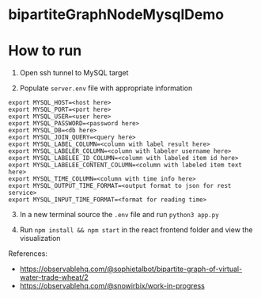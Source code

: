 # bipartiteGraphNodeMysqlDemo

# How to run

1. Open ssh tunnel to MySQL target

2. Populate `server.env` file with appropriate information

```
export MYSQL_HOST=<host here>
export MYSQL_PORT=<port here>
export MYSQL_USER=<user here>
export MYSQL_PASSWORD=<password here>
export MYSQL_DB=<db here>
export MYSQL_JOIN_QUERY=<query here>
export MYSQL_LABEL_COLUMN=<column with label result here>
export MYSQL_LABELER_COLUMN=<column with labeler username here>
export MYSQL_LABELEE_ID_COLUMN=<column with labeled item id here>
export MYSQL_LABELEE_CONTENT_COLUMN=<column with labeled item text here>
export MYSQL_TIME_COLUMN=<column with time info here>
export MYSQL_OUTPUT_TIME_FORMAT=<output format to json for rest service>
export MYSQL_INPUT_TIME_FORMAT=<format for reading time>
```

3. In a new terminal source the `.env` file and run `python3 app.py`

4. Run `npm install && npm start` in the react frontend folder and view the visualization

References:
  - https://observablehq.com/@sophietalbot/bipartite-graph-of-virtual-water-trade-wheat/2
  - https://observablehq.com/@snowirbix/work-in-progress
